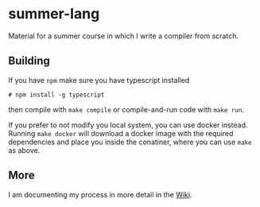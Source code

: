# summer-lang
Material for a summer course in which I write a compiler from  scratch.

## Building

If you have `npm` make sure you have typescript installed
```
# npm install -g typescript
```
then compile with `make compile` or compile-and-run code with `make run`.

If you prefer to not modify you local system, you can use docker instead.
Running `make docker` will download a docker image with the required dependencies
and place you inside the conatiner, where you can use `make` as above.

## More
I am documenting my process in more detail in the 
[Wiki](https://github.com/phanukaev/summer-lang/wiki).
